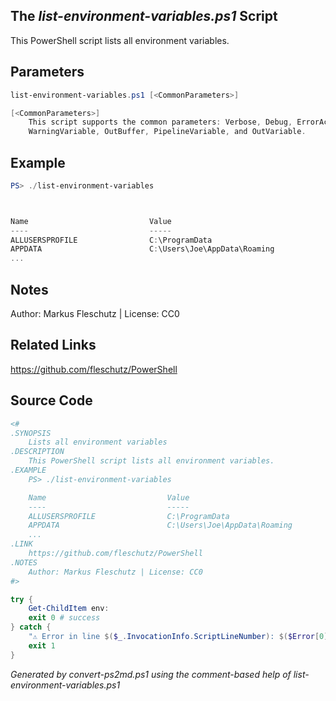 ## The *list-environment-variables.ps1* Script

This PowerShell script lists all environment variables.

## Parameters
```powershell
list-environment-variables.ps1 [<CommonParameters>]

[<CommonParameters>]
    This script supports the common parameters: Verbose, Debug, ErrorAction, ErrorVariable, WarningAction, 
    WarningVariable, OutBuffer, PipelineVariable, and OutVariable.
```

## Example
```powershell
PS> ./list-environment-variables



Name                           Value
----                           -----
ALLUSERSPROFILE                C:\ProgramData
APPDATA                        C:\Users\Joe\AppData\Roaming
...

```

## Notes
Author: Markus Fleschutz | License: CC0

## Related Links
https://github.com/fleschutz/PowerShell

## Source Code
```powershell
<#
.SYNOPSIS
	Lists all environment variables
.DESCRIPTION
	This PowerShell script lists all environment variables.
.EXAMPLE
	PS> ./list-environment-variables

	Name                           Value
	----                           -----
	ALLUSERSPROFILE                C:\ProgramData
	APPDATA                        C:\Users\Joe\AppData\Roaming
	...
.LINK
	https://github.com/fleschutz/PowerShell
.NOTES
	Author: Markus Fleschutz | License: CC0
#>

try {
	Get-ChildItem env:
	exit 0 # success
} catch {
	"⚠️ Error in line $($_.InvocationInfo.ScriptLineNumber): $($Error[0])"
	exit 1
}
```

*Generated by convert-ps2md.ps1 using the comment-based help of list-environment-variables.ps1*
